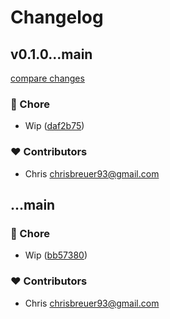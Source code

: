 # Changelog


## v0.1.0...main

[compare changes](https://github.com/stacksjs/biome-config/compare/v0.1.0...main)

### 🏡 Chore

- Wip ([daf2b75](https://github.com/stacksjs/biome-config/commit/daf2b75))

### ❤️ Contributors

- Chris <chrisbreuer93@gmail.com>

## ...main


### 🏡 Chore

- Wip ([bb57380](https://github.com/stacksjs/biome-config/commit/bb57380))

### ❤️ Contributors

- Chris <chrisbreuer93@gmail.com>

